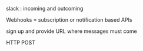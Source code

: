 
slack : incoming and outcoming

Webhooks = subscription or notification based APIs

sign up and provide URL where messages must come

HTTP POST


